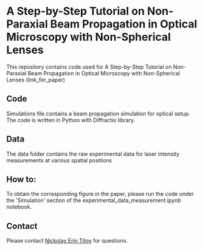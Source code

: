 # A Step-by-Step Tutorial on Non-Paraxial Beam Propagation in Optical Microscopy with Non-Spherical Lenses
This repository contains code used for A Step-by-Step Tutorial on Non-Paraxial Beam Propagation in Optical Microscopy with Non-Spherical Lenses  (link_for_paper)
## Code
Simulations file contains a beam propagation simulation for optical setup. The code is written in Python with Diffractio library.

## Data
The data folder contains the raw experimental data for laser intensity measurements at various spatial positions

## How to:

To obtain the corresponding figure in the paper, please run the code under the 'Simulation' section of the experimental_data_measurement.ipynb notebook.

## Contact
Please contact [Nickolay Erin Titov](nikolayerintitov@gmail.com) for questions.
